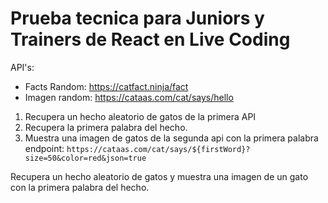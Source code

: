 # Prueba tecnica para Juniors y Trainers de React en Live Coding

API's:

- Facts Random: https://catfact.ninja/fact
- Imagen random: https://cataas.com/cat/says/hello

1. Recupera un hecho aleatorio de gatos de la primera API
2. Recupera la primera palabra del hecho.
3. Muestra una imagen de gatos de la segunda api con la primera palabra
    endpoint: `https://cataas.com/cat/says/${firstWord}?size=50&color=red&json=true`

Recupera un hecho aleatorio de gatos y muestra una imagen de un gato
con la primera palabra del hecho.